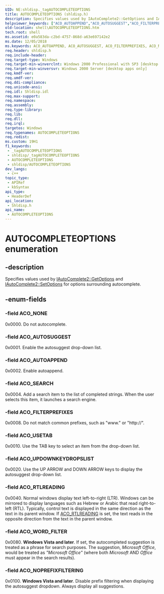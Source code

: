 ```yaml
---
UID: NE:shldisp._tagAUTOCOMPLETEOPTIONS
title: AUTOCOMPLETEOPTIONS (shldisp.h)
description: Specifies values used by IAutoComplete2::GetOptions and IAutoComplete2::SetOptions for options surrounding autocomplete.
helpviewer_keywords: ["ACO_AUTOAPPEND","ACO_AUTOSUGGEST","ACO_FILTERPREFIXES","ACO_NONE","ACO_NOPREFIXFILTERING","ACO_RTLREADING","ACO_SEARCH","ACO_UPDOWNKEYDROPSLIST","ACO_USETAB","ACO_WORD_FILTER","AUTOCOMPLETEOPTIONS","AUTOCOMPLETEOPTIONS enumeration [Windows Shell]","_shell_AUTOCOMPLETEOPTIONS","shell.AUTOCOMPLETEOPTIONS","shldisp/ACO_AUTOAPPEND","shldisp/ACO_AUTOSUGGEST","shldisp/ACO_FILTERPREFIXES","shldisp/ACO_NONE","shldisp/ACO_NOPREFIXFILTERING","shldisp/ACO_RTLREADING","shldisp/ACO_SEARCH","shldisp/ACO_UPDOWNKEYDROPSLIST","shldisp/ACO_USETAB","shldisp/ACO_WORD_FILTER","shldisp/AUTOCOMPLETEOPTIONS"]
old-location: shell\AUTOCOMPLETEOPTIONS.htm
tech.root: shell
ms.assetid: e0a583da-c2bd-4757-868d-a63e697142e2
ms.date: 12/05/2018
ms.keywords: ACO_AUTOAPPEND, ACO_AUTOSUGGEST, ACO_FILTERPREFIXES, ACO_NONE, ACO_NOPREFIXFILTERING, ACO_RTLREADING, ACO_SEARCH, ACO_UPDOWNKEYDROPSLIST, ACO_USETAB, ACO_WORD_FILTER, AUTOCOMPLETEOPTIONS, AUTOCOMPLETEOPTIONS enumeration [Windows Shell], _shell_AUTOCOMPLETEOPTIONS, shell.AUTOCOMPLETEOPTIONS, shldisp/ACO_AUTOAPPEND, shldisp/ACO_AUTOSUGGEST, shldisp/ACO_FILTERPREFIXES, shldisp/ACO_NONE, shldisp/ACO_NOPREFIXFILTERING, shldisp/ACO_RTLREADING, shldisp/ACO_SEARCH, shldisp/ACO_UPDOWNKEYDROPSLIST, shldisp/ACO_USETAB, shldisp/ACO_WORD_FILTER, shldisp/AUTOCOMPLETEOPTIONS
req.header: shldisp.h
req.include-header: 
req.target-type: Windows
req.target-min-winverclnt: Windows 2000 Professional with SP3 [desktop apps only]
req.target-min-winversvr: Windows 2000 Server [desktop apps only]
req.kmdf-ver: 
req.umdf-ver: 
req.ddi-compliance: 
req.unicode-ansi: 
req.idl: Shldisp.idl
req.max-support: 
req.namespace: 
req.assembly: 
req.type-library: 
req.lib: 
req.dll: 
req.irql: 
targetos: Windows
req.typenames: AUTOCOMPLETEOPTIONS
req.redist: 
ms.custom: 19H1
f1_keywords:
 - _tagAUTOCOMPLETEOPTIONS
 - shldisp/_tagAUTOCOMPLETEOPTIONS
 - AUTOCOMPLETEOPTIONS
 - shldisp/AUTOCOMPLETEOPTIONS
dev_langs:
 - c++
topic_type:
 - APIRef
 - kbSyntax
api_type:
 - HeaderDef
api_location:
 - Shldisp.h
api_name:
 - AUTOCOMPLETEOPTIONS
---
```


# AUTOCOMPLETEOPTIONS enumeration


## -description

Specifies values used by <a href="https://docs.microsoft.com/windows/desktop/api/shldisp/nf-shldisp-iautocomplete2-getoptions">IAutoComplete2::GetOptions</a> and <a href="https://docs.microsoft.com/windows/desktop/api/shldisp/nf-shldisp-iautocomplete2-setoptions">IAutoComplete2::SetOptions</a> for options surrounding autocomplete.

## -enum-fields

### -field ACO_NONE

0x0000. Do not autocomplete.

### -field ACO_AUTOSUGGEST

0x0001. Enable the autosuggest drop-down list.

### -field ACO_AUTOAPPEND

0x0002. Enable autoappend.

### -field ACO_SEARCH

0x0004. Add a search item to the list of completed strings. When the user selects this item, it launches a search engine.

### -field ACO_FILTERPREFIXES

0x0008. Do not match common prefixes, such as "www." or "http://".

### -field ACO_USETAB

0x0010. Use the TAB key to select an item from the drop-down list.

### -field ACO_UPDOWNKEYDROPSLIST

0x0020. Use the UP ARROW and DOWN ARROW keys to display the autosuggest drop-down list.

### -field ACO_RTLREADING

0x0040. Normal windows display text left-to-right (LTR). Windows can be mirrored to display languages such as Hebrew or Arabic that read right-to-left (RTL). Typically, control text is displayed in the same direction as the text in its parent window. If <a href="https://docs.microsoft.com/windows/desktop/api/shldisp/ne-shldisp-autocompleteoptions">ACO_RTLREADING</a> is set, the text reads in the opposite direction from the text in the parent window.

### -field ACO_WORD_FILTER

0x0080. <b>Windows Vista and later</b>. If set, the autocompleted suggestion is treated as a phrase for search purposes. The suggestion, <i>Microsoft Office</i>, would be treated as <i>"Microsoft Office"</i> (where both <i>Microsoft</i> AND <i>Office</i> must appear in the search results).

### -field ACO_NOPREFIXFILTERING

0x0100. <b>Windows Vista and later</b>. Disable prefix filtering when displaying the autosuggest dropdown. Always display all suggestions.

